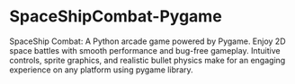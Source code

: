 # SpaceShipCombat-Pygame
SpaceShip Combat: A Python arcade game powered by Pygame. Enjoy 2D space battles with smooth performance and bug-free gameplay. Intuitive controls, sprite graphics, and realistic bullet physics make for an engaging experience on any platform using pygame library.

